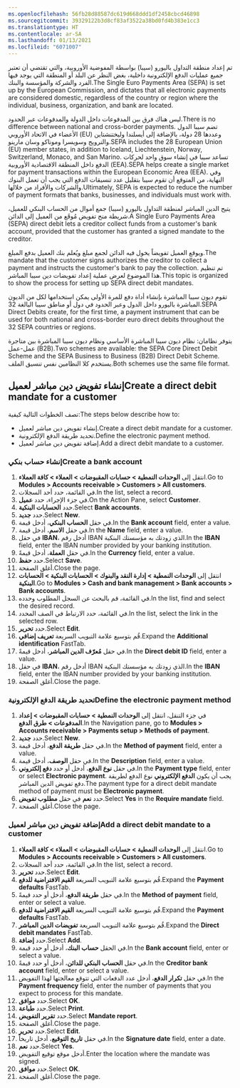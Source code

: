 ```yaml
---
ms.openlocfilehash: 56fb28d88587dc619d668ddd1df2458cbcd46898
ms.sourcegitcommit: 39329122b3d8cf83af3522a38bd0fd4b383e1cc3
ms.translationtype: HT
ms.contentlocale: ar-SA
ms.lasthandoff: 01/13/2021
ms.locfileid: "6071007"
---
```

<span data-ttu-id="8dc83-101">تم إعداد منطقة التداول باليورو (سيبا) بواسطة المفوضية الأوروبية، والتي تقتضي أن تعتبر جميع عمليات الدفع الإلكترونية داخلية، بغض النظر عن البلد أو المنطقة التي يوجد فيها الفرد والشركة والمؤسسة والبنك.</span><span class="sxs-lookup"><span data-stu-id="8dc83-101">The Single Euro Payments Area (SEPA) is set up by the European Commission, and dictates that all electronic payments are considered domestic, regardless of the country or region where the individual, business, organization, and bank are located.</span></span> 

<span data-ttu-id="8dc83-102">ليس هناك فرق بين المدفوعات داخل الدولة والمدفوعات عبر الحدود.</span><span class="sxs-lookup"><span data-stu-id="8dc83-102">There is no difference between national and cross-border payments.</span></span> <span data-ttu-id="8dc83-103">تضم سيبا الدول الأعضاء في الاتحاد الأوروبي (EU) وعددها 28 دولة، بالإضافة إلى أيسلندا وليختنشتاين والنرويج وسويسرا وموناكو وسان مارينو.</span><span class="sxs-lookup"><span data-stu-id="8dc83-103">SEPA includes the 28 European Union (EU) member states, in addition to Iceland, Liechtenstein, Norway, Switzerland, Monaco, and San Marino.</span></span> <span data-ttu-id="8dc83-104">تساعد سيبا في إنشاء سوق واحد لحركات الدفع داخل المنطقة الاقتصادية الأوروبية (EEA).</span><span class="sxs-lookup"><span data-stu-id="8dc83-104">SEPA helps create a single market for payment transactions within the European Economic Area (EEA).</span></span> <span data-ttu-id="8dc83-105">وفي النهاية، من المتوقع أن تقوم سيبا بتقليل عدد تنسيقات الدفع التي يجب أن تعمل البنوك والشركات والأفراد من خلالها.</span><span class="sxs-lookup"><span data-stu-id="8dc83-105">Ultimately, SEPA is expected to reduce the number of payment formats that banks, businesses, and individuals must work with.</span></span>

<span data-ttu-id="8dc83-106">يتيح الدين المباشر لمنطقة التداول باليورو (سيبا) جمع أموال من الحساب البنكي للعميل، شريطة منح تفويض مُوقَع من العميل إلى الدائن.</span><span class="sxs-lookup"><span data-stu-id="8dc83-106">A Single Euro Payments Area (SEPA) direct debit lets a creditor collect funds from a customer's bank account, provided that the customer has granted a signed mandate to the creditor.</span></span> 

<span data-ttu-id="8dc83-107">ويوقع العميل تفويضاً يخول فيه الدائن لجمع مبلغ ويُعلم بنك العميل بدفع المبلغ.</span><span class="sxs-lookup"><span data-stu-id="8dc83-107">The mandate that the customer signs authorizes the creditor to collect a payment and instructs the customer's bank to pay the collection.</span></span> <span data-ttu-id="8dc83-108">تم تنظيم هذا الموضوع لعرض عملية إعداد تفويضات دين سيبا المباشر.</span><span class="sxs-lookup"><span data-stu-id="8dc83-108">This topic is organized to show the process for setting up SEPA direct debit mandates.</span></span> 

<span data-ttu-id="8dc83-109">تقوم ديون سيبا المباشرة بإنشاء أداة دفع للمرة الأولى يمكن استخدامها لكل من الديون المباشرة باليورو داخل الدول وعبر الحدود في دول أو مناطق سيبا البالغة 32.</span><span class="sxs-lookup"><span data-stu-id="8dc83-109">SEPA Direct Debits create, for the first time, a payment instrument that can be used for both national and cross-border euro direct debits throughout the 32 SEPA countries or regions.</span></span>

<span data-ttu-id="8dc83-110">يتوفر نظامان: نظام ديون سيبا المباشرة الأساسي ونظام ديون سيبا المباشرة بين متاجرة عمل-عمل (B2B).</span><span class="sxs-lookup"><span data-stu-id="8dc83-110">Two schemes are available: the SEPA Core Direct Debit Scheme and the SEPA Business to Business (B2B) Direct Debit Scheme.</span></span> <span data-ttu-id="8dc83-111">يستخدم كلا النظامين نفس تنسيق الملف.</span><span class="sxs-lookup"><span data-stu-id="8dc83-111">Both schemes use the same file format.</span></span>

## <a name="create-a-direct-debit-mandate-for-a-customer"></a><span data-ttu-id="8dc83-112">إنشاء تفويض دين مباشر لعميل</span><span class="sxs-lookup"><span data-stu-id="8dc83-112">Create a direct debit mandate for a customer</span></span>
<span data-ttu-id="8dc83-113">تصف الخطوات التالية كيفية:</span><span class="sxs-lookup"><span data-stu-id="8dc83-113">The steps below describe how to:</span></span>

-   <span data-ttu-id="8dc83-114">إنشاء تفويض دين مباشر لعميل.</span><span class="sxs-lookup"><span data-stu-id="8dc83-114">Create a direct debit mandate for a customer.</span></span>
-   <span data-ttu-id="8dc83-115">تحديد طريقة الدفع الإلكترونية.</span><span class="sxs-lookup"><span data-stu-id="8dc83-115">Define the electronic payment method.</span></span>
-   <span data-ttu-id="8dc83-116">إضافة تفويض دين مباشر لعميل.</span><span class="sxs-lookup"><span data-stu-id="8dc83-116">Add a direct debit mandate to a customer.</span></span>

### <a name="create-a-bank-account"></a><span data-ttu-id="8dc83-117">إنشاء حساب بنكي</span><span class="sxs-lookup"><span data-stu-id="8dc83-117">Create a bank account</span></span>
1.  <span data-ttu-id="8dc83-118">انتقل إلى **الوحدات النمطية > حسابات المقبوضات > العملاء > كافة العملاء**.</span><span class="sxs-lookup"><span data-stu-id="8dc83-118">Go to **Modules > Accounts receivable > Customers > All customers**.</span></span>
2.  <span data-ttu-id="8dc83-119">في القائمة، حدد أحد السجلات.</span><span class="sxs-lookup"><span data-stu-id="8dc83-119">In the list, select a record.</span></span> 
3.  <span data-ttu-id="8dc83-120">في جزء الإجراء، حدد **عميل**.</span><span class="sxs-lookup"><span data-stu-id="8dc83-120">On the Action Pane, select **Customer**.</span></span>
4.  <span data-ttu-id="8dc83-121">حدد **الحسابات البنكية**.</span><span class="sxs-lookup"><span data-stu-id="8dc83-121">Select **Bank accounts**.</span></span>
5.  <span data-ttu-id="8dc83-122">حدد **جديد**.</span><span class="sxs-lookup"><span data-stu-id="8dc83-122">Select **New**.</span></span>
6.  <span data-ttu-id="8dc83-123">في حقل **الحساب البنكي**، أدخل قيمة.</span><span class="sxs-lookup"><span data-stu-id="8dc83-123">In the **Bank account** field, enter a value.</span></span>
7.  <span data-ttu-id="8dc83-124">في حقل **الاسم**، أدخل قيمة.</span><span class="sxs-lookup"><span data-stu-id="8dc83-124">In the **Name** field, enter a value.</span></span>
8.  <span data-ttu-id="8dc83-125">في حقل **IBAN**‬، أدخل رقم IBAN الذي زودتك به مؤسستك البنكية.</span><span class="sxs-lookup"><span data-stu-id="8dc83-125">In the **IBAN** field, enter the IBAN number provided by your banking institution.</span></span>
9.  <span data-ttu-id="8dc83-126">في حقل **العملة**، أدخل قيمةً.</span><span class="sxs-lookup"><span data-stu-id="8dc83-126">In the **Currency** field, enter a value.</span></span>
10. <span data-ttu-id="8dc83-127">حدد **حفظ**.</span><span class="sxs-lookup"><span data-stu-id="8dc83-127">Select **Save**.</span></span>
11. <span data-ttu-id="8dc83-128">أغلق الصفحة.</span><span class="sxs-lookup"><span data-stu-id="8dc83-128">Close the page.</span></span>
12. <span data-ttu-id="8dc83-129">انتقل إلى **الوحدات النمطية > إدارة النقد والبنوك > الحسابات البنكية > الحسابات البنكية**.</span><span class="sxs-lookup"><span data-stu-id="8dc83-129">Go to **Modules > Cash and bank management > Bank accounts > Bank accounts**.</span></span>
13. <span data-ttu-id="8dc83-130">في القائمة، قم بالبحث عن السجل المطلوب وحدده.</span><span class="sxs-lookup"><span data-stu-id="8dc83-130">In the list, find and select the desired record.</span></span>
14. <span data-ttu-id="8dc83-131">في القائمة، حدد الارتباط في الصف المحدد.</span><span class="sxs-lookup"><span data-stu-id="8dc83-131">In the list, select the link in the selected row.</span></span>
15. <span data-ttu-id="8dc83-132">حدد **تحرير**.</span><span class="sxs-lookup"><span data-stu-id="8dc83-132">Select **Edit**.</span></span>
16. <span data-ttu-id="8dc83-133">قُم بتوسيع علامة التبويب السريعة **تعريف إضافي**.</span><span class="sxs-lookup"><span data-stu-id="8dc83-133">Expand the **Additional identification** FastTab.</span></span>
17. <span data-ttu-id="8dc83-134">في حقل **مُعرّف الدين المباشر**، أدخل قيمةً.</span><span class="sxs-lookup"><span data-stu-id="8dc83-134">In the **Direct debit ID** field, enter a value.</span></span>
18. <span data-ttu-id="8dc83-135">في حقل **IBAN**‬، أدخل رقم IBAN الذي زودتك به مؤسستك البنكية.</span><span class="sxs-lookup"><span data-stu-id="8dc83-135">In the **IBAN** field, enter the IBAN number provided by your banking institution.</span></span>
19. <span data-ttu-id="8dc83-136">أغلق الصفحة.</span><span class="sxs-lookup"><span data-stu-id="8dc83-136">Close the page.</span></span>

### <a name="define-the-electronic-payment-method"></a><span data-ttu-id="8dc83-137">تحديد طريقة الدفع الإلكترونية</span><span class="sxs-lookup"><span data-stu-id="8dc83-137">Define the electronic payment method</span></span>
1.  <span data-ttu-id="8dc83-138">في جزء التنقل، انتقل إلى **الوحدات النمطية > حسابات المقبوضات > إعداد المدفوعات > طرق الدفع**.</span><span class="sxs-lookup"><span data-stu-id="8dc83-138">In the Navigation pane, go to **Modules > Accounts receivable > Payments setup > Methods of payment**.</span></span>
2.  <span data-ttu-id="8dc83-139">حدد **جديد**.</span><span class="sxs-lookup"><span data-stu-id="8dc83-139">Select **New**.</span></span>
3.  <span data-ttu-id="8dc83-140">في حقل **طريقة الدفع**، أدخل قيمة.</span><span class="sxs-lookup"><span data-stu-id="8dc83-140">In the **Method of payment** field, enter a value.</span></span>
4.  <span data-ttu-id="8dc83-141">في حقل **الوصف**، أدخل قيمة.</span><span class="sxs-lookup"><span data-stu-id="8dc83-141">In the **Description** field, enter a value.</span></span>
5.  <span data-ttu-id="8dc83-142">في حقل **نوع الدفع**، أدخل أو حدد **دفع إلكتروني**.</span><span class="sxs-lookup"><span data-stu-id="8dc83-142">In the **Payment type** field, enter or select **Electronic payment**.</span></span> <span data-ttu-id="8dc83-143">يجب أن يكون **الدفع الإلكتروني** نوع الدفع لطريقة دفع تفويض الدين المباشر.</span><span class="sxs-lookup"><span data-stu-id="8dc83-143">The payment type for a direct debit mandate method of payment must be **Electronic payment**.</span></span>
6.  <span data-ttu-id="8dc83-144">حدد **نعم** في حقل **مطلوب تفويض**.</span><span class="sxs-lookup"><span data-stu-id="8dc83-144">Select **Yes** in the **Require mandate** field.</span></span>
7.  <span data-ttu-id="8dc83-145">أغلق الصفحة.</span><span class="sxs-lookup"><span data-stu-id="8dc83-145">Close the page.</span></span>

### <a name="add-a-direct-debit-mandate-to-a-customer"></a><span data-ttu-id="8dc83-146">إضافة تفويض دين مباشر لعميل</span><span class="sxs-lookup"><span data-stu-id="8dc83-146">Add a direct debit mandate to a customer</span></span>
1.  <span data-ttu-id="8dc83-147">انتقل إلى **الوحدات النمطية > حسابات المقبوضات > العملاء > كافة العملاء**.</span><span class="sxs-lookup"><span data-stu-id="8dc83-147">Go to **Modules > Accounts receivable > Customers > All customers**.</span></span>
2.  <span data-ttu-id="8dc83-148">في القائمة، حدد أحد السجلات.</span><span class="sxs-lookup"><span data-stu-id="8dc83-148">In the list, select a record.</span></span> 
3.  <span data-ttu-id="8dc83-149">حدد **تحرير**.</span><span class="sxs-lookup"><span data-stu-id="8dc83-149">Select **Edit**.</span></span>
4.  <span data-ttu-id="8dc83-150">قُم بتوسيع علامة التبويب السريعة **القيم الافتراضية للدفع**.</span><span class="sxs-lookup"><span data-stu-id="8dc83-150">Expand the **Payment defaults** FastTab.</span></span>
5.  <span data-ttu-id="8dc83-151">في حقل **طريقة الدفع**، أدخل أو حدد قيمةً.</span><span class="sxs-lookup"><span data-stu-id="8dc83-151">In the **Method of payment** field, enter or select a value.</span></span>
6.  <span data-ttu-id="8dc83-152">قُم بتوسيع علامة التبويب السريعة **القيم الافتراضية للدفع**.</span><span class="sxs-lookup"><span data-stu-id="8dc83-152">Expand the **Payment defaults** FastTab.</span></span>
7.  <span data-ttu-id="8dc83-153">قُم بتوسيع علامة التبويب السريعة **تفويضات الدين المباشر**.</span><span class="sxs-lookup"><span data-stu-id="8dc83-153">Expand the **Direct debit mandates** FastTab.</span></span>
8.  <span data-ttu-id="8dc83-154">حدد **إضافة**.</span><span class="sxs-lookup"><span data-stu-id="8dc83-154">Select **Add**.</span></span>
9.  <span data-ttu-id="8dc83-155">في الحقل **حساب البنك**، أدخل أو حدد قيمة.</span><span class="sxs-lookup"><span data-stu-id="8dc83-155">In the **Bank account** field, enter or select a value.</span></span>
10. <span data-ttu-id="8dc83-156">في حقل **الحساب البنكي للدائن**، أدخل أو حدد قيمةً.</span><span class="sxs-lookup"><span data-stu-id="8dc83-156">In the **Creditor bank account** field, enter or select a value.</span></span>
11. <span data-ttu-id="8dc83-157">في حقل **تكرار الدفع**، أدخل عدد الدفعات التي تتوقع معالجتها لهذا التفويض.</span><span class="sxs-lookup"><span data-stu-id="8dc83-157">In the **Payment frequency** field, enter the number of payments that you expect to process for this mandate.</span></span>
12. <span data-ttu-id="8dc83-158">حدد **موافق**.</span><span class="sxs-lookup"><span data-stu-id="8dc83-158">Select **OK**.</span></span>
13. <span data-ttu-id="8dc83-159">حدد **طباعة**.</span><span class="sxs-lookup"><span data-stu-id="8dc83-159">Select **Print**.</span></span>
14. <span data-ttu-id="8dc83-160">حدد **تقرير التفويض**.</span><span class="sxs-lookup"><span data-stu-id="8dc83-160">Select **Mandate report**.</span></span>
15. <span data-ttu-id="8dc83-161">أغلق الصفحة.</span><span class="sxs-lookup"><span data-stu-id="8dc83-161">Close the page.</span></span>
16. <span data-ttu-id="8dc83-162">حدد **تحرير**.</span><span class="sxs-lookup"><span data-stu-id="8dc83-162">Select **Edit**.</span></span>
17. <span data-ttu-id="8dc83-163">في حقل **تاريخ التوقيع**، أدخل تاريخاً.</span><span class="sxs-lookup"><span data-stu-id="8dc83-163">In the **Signature date** field, enter a date.</span></span>
18. <span data-ttu-id="8dc83-164">حدد **نعم**.</span><span class="sxs-lookup"><span data-stu-id="8dc83-164">Select **Yes**.</span></span>
19. <span data-ttu-id="8dc83-165">أدخل موقع توقيع التفويض.</span><span class="sxs-lookup"><span data-stu-id="8dc83-165">Enter the location where the mandate was signed.</span></span>
20. <span data-ttu-id="8dc83-166">حدد **موافق**.</span><span class="sxs-lookup"><span data-stu-id="8dc83-166">Select **OK**.</span></span>
21. <span data-ttu-id="8dc83-167">أغلق الصفحة.</span><span class="sxs-lookup"><span data-stu-id="8dc83-167">Close the page.</span></span>
